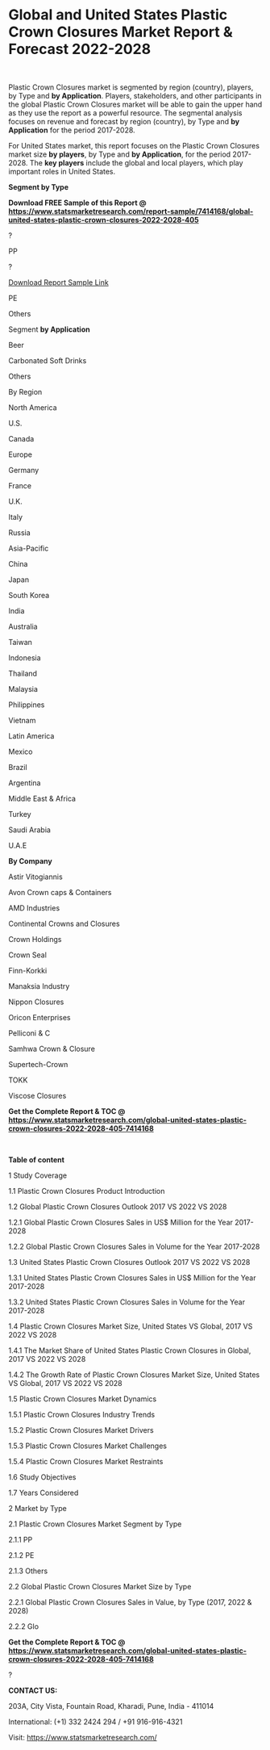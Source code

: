 <h1>Global and United States Plastic Crown Closures Market Report & Forecast 2022-2028</h1><br/><p>Plastic Crown Closures market is segmented by region (country), players, by Type and <strong>by Application</strong>. Players, stakeholders, and other participants in the global Plastic Crown Closures market will be able to gain the upper hand as they use the report as a powerful resource. The segmental analysis focuses on revenue and forecast by region (country), by Type and <strong>by Application</strong> for the period 2017-2028.</p>
 
 
 
 <p>For United States market, this report focuses on the Plastic Crown Closures market size <strong>by players</strong>, by Type and <strong>by Application</strong>, for the period 2017-2028. The <strong>key players</strong> include the global and local players, which play important roles in United States.</p>
 
 
 
 <p><strong>Segment by Type</strong></p>
 
 
 
 <div><b>Download FREE Sample of this Report @ <a href="https://www.statsmarketresearch.com/download-free-sample/7414168/global-united-states-plastic-crown-closures-2022-2028-405">https://www.statsmarketresearch.com/report-sample/7414168/global-united-states-plastic-crown-closures-2022-2028-405</a></b></div>
 
 
 
 <p>? </p>
 
 
 
 <p>PP</p>
 
 
 
 <p>? </p>
 
 
 
 <p><a href="https://www.statsmarketresearch.com/download-free-sample/7414168/global-united-states-plastic-crown-closures-2022-2028-405">Download Report Sample Link</a></p>
 
 
 
 <p>PE</p>
 
 
 
 <p>Others</p>
 
 
 
 <p>Segment <strong>by Application</strong></p>
 
 
 
 <p>Beer</p>
 
 
 
 <p>Carbonated Soft Drinks</p>
 
 
 
 <p>Others</p>
 
 
 
 <p>By Region</p>
 
 
 
 <p>North America</p>
 
 
 
 <p>U.S.</p>
 
 
 
 <p>Canada</p>
 
 
 
 <p>Europe</p>
 
 
 
 <p>Germany</p>
 
 
 
 <p>France</p>
 
 
 
 <p>U.K.</p>
 
 
 
 <p>Italy</p>
 
 
 
 <p>Russia</p>
 
 
 
 <p>Asia-Pacific</p>
 
 
 
 <p>China</p>
 
 
 
 <p>Japan</p>
 
 
 
 <p>South Korea</p>
 
 
 
 <p>India</p>
 
 
 
 <p>Australia</p>
 
 
 
 <p>Taiwan</p>
 
 
 
 <p>Indonesia</p>
 
 
 
 <p>Thailand</p>
 
 
 
 <p>Malaysia</p>
 
 
 
 <p>Philippines</p>
 
 
 
 <p>Vietnam</p>
 
 
 
 <p>Latin America</p>
 
 
 
 <p>Mexico</p>
 
 
 
 <p>Brazil</p>
 
 
 
 <p>Argentina</p>
 
 
 
 <p>Middle East & Africa</p>
 
 
 
 <p>Turkey</p>
 
 
 
 <p>Saudi Arabia</p>
 
 
 
 <p>U.A.E</p>
 
 
 
 <p><strong>By Company</strong></p>
 
 
 
 <p>Astir Vitogiannis</p>
 
 
 
 <p>Avon Crown caps & Containers</p>
 
 
 
 <p>AMD Industries</p>
 
 
 
 <p>Continental Crowns and Closures</p>
 
 
 
 <p>Crown Holdings</p>
 
 
 
 <p>Crown Seal</p>
 
 
 
 <p>Finn-Korkki</p>
 
 
 
 <p>Manaksia Industry</p>
 
 
 
 <p>Nippon Closures</p>
 
 
 
 <p>Oricon Enterprises</p>
 
 
 
 <p>Pelliconi & C</p>
 
 
 
 <p>Samhwa Crown & Closure</p>
 
 
 
 <p>Supertech-Crown</p>
 
 
 
 <p>TOKK</p>
 
 
 
 <p>Viscose Closures</p>
 
 
 
 <div><b>Get the Complete Report & TOC @ <a href="https://www.statsmarketresearch.com/global-united-states-plastic-crown-closures-2022-2028-405-7414168">https://www.statsmarketresearch.com/global-united-states-plastic-crown-closures-2022-2028-405-7414168</a></b></div>
 
 
 
 <p><br />
 
 <b>Table of content</b></p>
 
 
 
 <p>1 Study Coverage<br />
 
 1.1 Plastic Crown Closures Product Introduction<br />
 
 1.2 Global Plastic Crown Closures Outlook 2017 VS 2022 VS 2028<br />
 
 1.2.1 Global Plastic Crown Closures Sales in US$ Million for the Year 2017-2028<br />
 
 1.2.2 Global Plastic Crown Closures Sales in Volume for the Year 2017-2028<br />
 
 1.3 United States Plastic Crown Closures Outlook 2017 VS 2022 VS 2028<br />
 
 1.3.1 United States Plastic Crown Closures Sales in US$ Million for the Year 2017-2028<br />
 
 1.3.2 United States Plastic Crown Closures Sales in Volume for the Year 2017-2028<br />
 
 1.4 Plastic Crown Closures Market Size, United States VS Global, 2017 VS 2022 VS 2028<br />
 
 1.4.1 The Market Share of United States Plastic Crown Closures in Global, 2017 VS 2022 VS 2028<br />
 
 1.4.2 The Growth Rate of Plastic Crown Closures Market Size, United States VS Global, 2017 VS 2022 VS 2028<br />
 
 1.5 Plastic Crown Closures Market Dynamics<br />
 
 1.5.1 Plastic Crown Closures Industry Trends<br />
 
 1.5.2 Plastic Crown Closures Market Drivers<br />
 
 1.5.3 Plastic Crown Closures Market Challenges<br />
 
 1.5.4 Plastic Crown Closures Market Restraints<br />
 
 1.6 Study Objectives<br />
 
 1.7 Years Considered<br />
 
 2 Market by Type<br />
 
 2.1 Plastic Crown Closures Market Segment by Type<br />
 
 2.1.1 PP<br />
 
 2.1.2 PE<br />
 
 2.1.3 Others<br />
 
 2.2 Global Plastic Crown Closures Market Size by Type<br />
 
 2.2.1 Global Plastic Crown Closures Sales in Value, by Type (2017, 2022 & 2028)<br />
 
 2.2.2 Glo</p>
 
 
 
 <div><b>Get the Complete Report & TOC @ <a href="https://www.statsmarketresearch.com/global-united-states-plastic-crown-closures-2022-2028-405-7414168">https://www.statsmarketresearch.com/global-united-states-plastic-crown-closures-2022-2028-405-7414168</a></b></div>
 
 
 
 <p>? </p>
 
 
 
 <p><b>CONTACT US:</b><br />
 
 203A, City Vista, Fountain Road, Kharadi, Pune, India - 411014<br />
 
 International: (+1) 332 2424 294 / +91 916-916-4321<br />
 
 Visit: <a href="https://www.statsmarketresearch.com/">https://www.statsmarketresearch.com/</a></p>